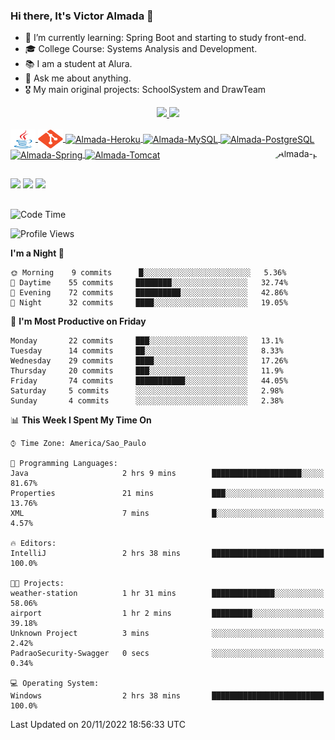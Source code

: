 ### Hi there, It's Victor Almada 👋


- 🌱 I’m currently learning: Spring Boot and starting to study front-end.
- 🎓 College Course: Systems Analysis and Development.
- 📚  I am a student at Alura.
- 💬 Ask me about anything.
- 🎖 My main original projects: SchoolSystem and DrawTeam


<div align="center">
  <a href="https://github.com/Almadavic">
  <img height="180em" src="https://github-readme-stats.vercel.app/api?username=Almadavic&show_icons=true&theme=dracula&include_all_commits=true&count_private=true"/>
  <img height="180em" src="https://github-readme-stats.vercel.app/api/top-langs/?username=Almadavic&layout=compact&langs_count=7&theme=dracula"/>
</div>
<div style="display: inline_block"><br>
  <img align="center" alt="Almada-Java" height="30" width="40" src="https://raw.githubusercontent.com/devicons/devicon/master/icons/java/java-original.svg">
  <img align="center" alt="Almada-Git" height="30" width="40" src="https://raw.githubusercontent.com/devicons/devicon/master/icons/git/git-original.svg">
  <img align="center" alt="Almada-Heroku" height="30" width="40" src="https://cdn.jsdelivr.net/gh/devicons/devicon/icons/heroku/heroku-plain-wordmark.svg" />             
  <img align="center" alt="Almada-MySQL" height="30" width="40" src="https://cdn.jsdelivr.net/gh/devicons/devicon/icons/mysql/mysql-original-wordmark.svg" />
  <img align="center" alt="Almada-PostgreSQL" height="30" width="40" src="https://cdn.jsdelivr.net/gh/devicons/devicon/icons/postgresql/postgresql-plain-wordmark.svg" />
  <img align="center" alt="Almada-Spring" height="30" width="40" src="https://cdn.jsdelivr.net/gh/devicons/devicon/icons/spring/spring-original-wordmark.svg" />
  <img align="center" alt="Almada-Tomcat" height="30" width="40" src="https://cdn.jsdelivr.net/gh/devicons/devicon/icons/tomcat/tomcat-original-wordmark.svg" />
  <img align="right" alt="Almada-pic" height="150" style="border-radius:50px;" src="https://user-images.githubusercontent.com/85299065/185514627-94fcf387-edc6-4c24-88f1-b4873ccd49e9.png">
</div>
  
  ##
 
<div> 
  <a href="https://www.youtube.com/channel/UCUrcUNA90M_ZqLEcQxd3UNA" target="_blank"><img src="https://img.shields.io/badge/YouTube-FF0000?style=for-the-badge&logo=youtube&logoColor=white" target="_blank"></a>
 <a href = "mailto:almadavic@live.com"><img src="https://img.shields.io/badge/-Gmail-%23333?style=for-the-badge&logo=gmail&logoColor=white" target="_blank"></a>
  <a href="https://www.linkedin.com/in/victoralmada/" target="_blank"><img src="https://img.shields.io/badge/-LinkedIn-%230077B5?style=for-the-badge&logo=linkedin&logoColor=white" target="_blank"></a> 
</div>

##

<!--START_SECTION:waka-->
![Code Time](http://img.shields.io/badge/Code%20Time-124%20hrs%2019%20mins-blue)

![Profile Views](http://img.shields.io/badge/Profile%20Views-2-blue)

**I'm a Night 🦉** 

```text
🌞 Morning    9 commits      █░░░░░░░░░░░░░░░░░░░░░░░░   5.36% 
🌆 Daytime    55 commits     ████████░░░░░░░░░░░░░░░░░   32.74% 
🌃 Evening    72 commits     ██████████░░░░░░░░░░░░░░░   42.86% 
🌙 Night      32 commits     ████░░░░░░░░░░░░░░░░░░░░░   19.05%

```
📅 **I'm Most Productive on Friday** 

```text
Monday       22 commits     ███░░░░░░░░░░░░░░░░░░░░░░   13.1% 
Tuesday      14 commits     ██░░░░░░░░░░░░░░░░░░░░░░░   8.33% 
Wednesday    29 commits     ████░░░░░░░░░░░░░░░░░░░░░   17.26% 
Thursday     20 commits     ███░░░░░░░░░░░░░░░░░░░░░░   11.9% 
Friday       74 commits     ███████████░░░░░░░░░░░░░░   44.05% 
Saturday     5 commits      ░░░░░░░░░░░░░░░░░░░░░░░░░   2.98% 
Sunday       4 commits      ░░░░░░░░░░░░░░░░░░░░░░░░░   2.38%

```


📊 **This Week I Spent My Time On** 

```text
⌚︎ Time Zone: America/Sao_Paulo

💬 Programming Languages: 
Java                     2 hrs 9 mins        ████████████████████░░░░░   81.67% 
Properties               21 mins             ███░░░░░░░░░░░░░░░░░░░░░░   13.76% 
XML                      7 mins              █░░░░░░░░░░░░░░░░░░░░░░░░   4.57%

🔥 Editors: 
IntelliJ                 2 hrs 38 mins       █████████████████████████   100.0%

🐱‍💻 Projects: 
weather-station          1 hr 31 mins        ██████████████░░░░░░░░░░░   58.06% 
airport                  1 hr 2 mins         █████████░░░░░░░░░░░░░░░░   39.18% 
Unknown Project          3 mins              ░░░░░░░░░░░░░░░░░░░░░░░░░   2.42% 
PadraoSecurity-Swagger   0 secs              ░░░░░░░░░░░░░░░░░░░░░░░░░   0.34%

💻 Operating System: 
Windows                  2 hrs 38 mins       █████████████████████████   100.0%

```


 Last Updated on 20/11/2022 18:56:33 UTC
<!--END_SECTION:waka-->
